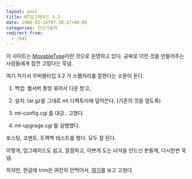 ```yaml
---
layout: post
title: MT업그레이드 3.2
date: 2006-01-16T07:30:37+00:00
categories: 전산기술자
redirect_from:
  - /641
---
```


이 사이트는 <a href="http://www.sixapart.com/movabletype/" target=bb>MovableType</a>이란 것으로 운영하고 있다. 공짜로 이런 것을 만들어주는 사람들에게 잠깐 고맙다는 묵념.

여기 저기서 무버블타입 3.2 가 스팸처리를 잘한다는 소문이 돈다.

1. 백업: 웹서버 몽땅 묶어서 다운 받고,

2. 설치: tar.gz을 그대로 mt 디렉토리에 덮어쓴다. (기존의 것을 엎도록)

3. mt-config.cgi 를 대강.. 고쳤다.

4. mt-upgrage.cgi 를 실행했다.

포스팅, 코멘트, 트랙백 테스트를 했다. 모두 잘 된다.

이렇게, 업그레이드도 쉽고, 깔끔하고, 이쁘게 도는 녀석을 만드신 분들께, 다시한번 묵념.

하지만, 한글에 trim은 여전히 안먹어서, <a href=http://www.n-ego.com/blog/archives/2003/12/20031209_13:11:09.html target=bb>여기</a>를 보고 고쳤다.
<div id=comments>
</div>
